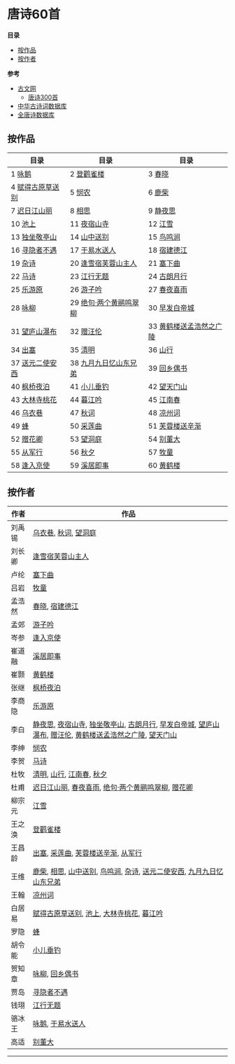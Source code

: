 # 唐诗60首


**目录**

- [按作品](#按作品)
- [按作者](#按作者)

**参考**
+ [古文网][古文网]
   - [唐诗300首][唐诗300首]
+ [中华古诗词数据库][中华古诗词数据库]
+ [全唐诗数据库][全唐诗数据库]


[古文网]:http://www.gushiwen.org/
[唐诗300首]:http://so.gushiwen.org/gushi/tangshi.aspx
[中华古诗词数据库]:https://github.com/chinese-poetry/chinese-poetry
[全唐诗数据库]:https://github.com/hxgdzyuyi/tang_poetry

## 按作品

 
| 目录 | 目录 | 目录 |
| -- | -- | -- |
| 1 [咏鹅][咏鹅] | 2 [登鹳雀楼][登鹳雀楼] | 3 [春晓][春晓] |
| 4 [赋得古原草送别][赋得古原草送别] | 5 [悯农][悯农] | 6 [鹿柴][鹿柴] |
| 7 [迟日江山丽][迟日江山丽] | 8 [相思][相思] | 9 [静夜思][静夜思] |
| 10 [池上][池上] | 11 [夜宿山寺][夜宿山寺] | 12 [江雪][江雪] |
| 13 [独坐敬亭山][独坐敬亭山] | 14 [山中送别][山中送别] | 15 [鸟鸣涧][鸟鸣涧] |
| 16 [寻隐者不遇][寻隐者不遇] | 17 [于易水送人][于易水送人] | 18 [宿建德江][宿建德江] |
| 19 [杂诗][杂诗] | 20 [逢雪宿芙蓉山主人][逢雪宿芙蓉山主人] | 21 [塞下曲][塞下曲] |
| 22 [马诗][马诗] | 23 [江行无题][江行无题] | 24 [古朗月行][古朗月行] |
| 25 [乐游原][乐游原] | 26 [游子吟][游子吟] | 27 [春夜喜雨][春夜喜雨] |
| 28 [咏柳][咏柳] | 29 [绝句·两个黄鹂鸣翠柳][绝句·两个黄鹂鸣翠柳] | 30 [早发白帝城][早发白帝城] |
| 31 [望庐山瀑布][望庐山瀑布] | 32 [赠汪伦][赠汪伦] | 33 [黄鹤楼送孟浩然之广陵][黄鹤楼送孟浩然之广陵] |
| 34 [出塞][出塞] | 35 [清明][清明] | 36 [山行][山行] |
| 37 [送元二使安西][送元二使安西] | 38 [九月九日忆山东兄弟][九月九日忆山东兄弟] | 39 [回乡偶书][回乡偶书] |
| 40 [枫桥夜泊][枫桥夜泊] | 41 [小儿垂钓][小儿垂钓] | 42 [望天门山][望天门山] |
| 43 [大林寺桃花][大林寺桃花] | 44 [暮江吟][暮江吟] | 45 [江南春][江南春] |
| 46 [乌衣巷][乌衣巷] | 47 [秋词][秋词] | 48 [凉州词][凉州词] |
| 49 [蜂][蜂] | 50 [采莲曲][采莲曲] | 51 [芙蓉楼送辛渐][芙蓉楼送辛渐] |
| 52 [赠花卿][赠花卿] | 53 [望洞庭][望洞庭] | 54 [别董大][别董大] |
| 55 [从军行][从军行] | 56 [秋夕][秋夕] | 57 [牧童][牧童] |
| 58 [逢入京使][逢入京使] | 59 [溪居即事][溪居即事] | 60 [黄鹤楼][黄鹤楼] |

## 按作者

 
| 作者 | 作品 |
| -- | -- |
| 刘禹锡 | [乌衣巷][乌衣巷], [秋词][秋词], [望洞庭][望洞庭] |
| 刘长卿 | [逢雪宿芙蓉山主人][逢雪宿芙蓉山主人] |
| 卢纶 | [塞下曲][塞下曲] |
| 吕岩 | [牧童][牧童] |
| 孟浩然 | [春晓][春晓], [宿建德江][宿建德江] |
| 孟郊 | [游子吟][游子吟] |
| 岑参 | [逢入京使][逢入京使] |
| 崔道融 | [溪居即事][溪居即事] |
| 崔颢 | [黄鹤楼][黄鹤楼] |
| 张继 | [枫桥夜泊][枫桥夜泊] |
| 李商隐 | [乐游原][乐游原] |
| 李白 | [静夜思][静夜思], [夜宿山寺][夜宿山寺], [独坐敬亭山][独坐敬亭山], [古朗月行][古朗月行], [早发白帝城][早发白帝城], [望庐山瀑布][望庐山瀑布], [赠汪伦][赠汪伦], [黄鹤楼送孟浩然之广陵][黄鹤楼送孟浩然之广陵], [望天门山][望天门山] |
| 李绅 | [悯农][悯农] |
| 李贺 | [马诗][马诗] |
| 杜牧 | [清明][清明], [山行][山行], [江南春][江南春], [秋夕][秋夕] |
| 杜甫 | [迟日江山丽][迟日江山丽], [春夜喜雨][春夜喜雨], [绝句·两个黄鹂鸣翠柳][绝句·两个黄鹂鸣翠柳], [赠花卿][赠花卿] |
| 柳宗元 | [江雪][江雪] |
| 王之涣 | [登鹳雀楼][登鹳雀楼] |
| 王昌龄 | [出塞][出塞], [采莲曲][采莲曲], [芙蓉楼送辛渐][芙蓉楼送辛渐], [从军行][从军行] |
| 王维 | [鹿柴][鹿柴], [相思][相思], [山中送别][山中送别], [鸟鸣涧][鸟鸣涧], [杂诗][杂诗], [送元二使安西][送元二使安西], [九月九日忆山东兄弟][九月九日忆山东兄弟] |
| 王翰 | [凉州词][凉州词] |
| 白居易 | [赋得古原草送别][赋得古原草送别], [池上][池上], [大林寺桃花][大林寺桃花], [暮江吟][暮江吟] |
| 罗隐 | [蜂][蜂] |
| 胡令能 | [小儿垂钓][小儿垂钓] |
| 贺知章 | [咏柳][咏柳], [回乡偶书][回乡偶书] |
| 贾岛 | [寻隐者不遇][寻隐者不遇] |
| 钱珝 | [江行无题][江行无题] |
| 骆冰王 | [咏鹅][咏鹅], [于易水送人][于易水送人] |
| 高适 | [别董大][别董大] |
 
---
 
[咏鹅]:https://baike.baidu.com/item/咏鹅
[登鹳雀楼]:https://baike.baidu.com/item/登鹳雀楼
[春晓]:https://baike.baidu.com/item/春晓
[赋得古原草送别]:https://baike.baidu.com/item/赋得古原草送别
[悯农]:https://baike.baidu.com/item/悯农
[鹿柴]:https://baike.baidu.com/item/鹿柴
[迟日江山丽]:https://baike.baidu.com/item/迟日江山丽
[相思]:https://baike.baidu.com/item/相思
[静夜思]:https://baike.baidu.com/item/静夜思
[池上]:https://baike.baidu.com/item/池上
[夜宿山寺]:https://baike.baidu.com/item/夜宿山寺
[江雪]:https://baike.baidu.com/item/江雪
[独坐敬亭山]:https://baike.baidu.com/item/独坐敬亭山
[山中送别]:https://baike.baidu.com/item/山中送别
[鸟鸣涧]:https://baike.baidu.com/item/鸟鸣涧
[寻隐者不遇]:https://baike.baidu.com/item/寻隐者不遇
[于易水送人]:https://baike.baidu.com/item/于易水送人
[宿建德江]:https://baike.baidu.com/item/宿建德江
[杂诗]:https://baike.baidu.com/item/杂诗
[逢雪宿芙蓉山主人]:https://baike.baidu.com/item/逢雪宿芙蓉山主人
[塞下曲]:https://baike.baidu.com/item/塞下曲
[马诗]:https://baike.baidu.com/item/马诗
[江行无题]:https://baike.baidu.com/item/江行无题
[古朗月行]:https://baike.baidu.com/item/古朗月行
[乐游原]:https://baike.baidu.com/item/乐游原
[游子吟]:https://baike.baidu.com/item/游子吟
[春夜喜雨]:https://baike.baidu.com/item/春夜喜雨
[咏柳]:https://baike.baidu.com/item/咏柳
[绝句·两个黄鹂鸣翠柳]:https://baike.baidu.com/item/绝句·两个黄鹂鸣翠柳
[早发白帝城]:https://baike.baidu.com/item/早发白帝城
[望庐山瀑布]:https://baike.baidu.com/item/望庐山瀑布
[赠汪伦]:https://baike.baidu.com/item/赠汪伦
[黄鹤楼送孟浩然之广陵]:https://baike.baidu.com/item/黄鹤楼送孟浩然之广陵
[出塞]:https://baike.baidu.com/item/出塞
[清明]:https://baike.baidu.com/item/清明
[山行]:https://baike.baidu.com/item/山行
[送元二使安西]:https://baike.baidu.com/item/送元二使安西
[九月九日忆山东兄弟]:https://baike.baidu.com/item/九月九日忆山东兄弟
[回乡偶书]:https://baike.baidu.com/item/回乡偶书
[枫桥夜泊]:https://baike.baidu.com/item/枫桥夜泊
[小儿垂钓]:https://baike.baidu.com/item/小儿垂钓
[望天门山]:https://baike.baidu.com/item/望天门山
[大林寺桃花]:https://baike.baidu.com/item/大林寺桃花
[暮江吟]:https://baike.baidu.com/item/暮江吟
[江南春]:https://baike.baidu.com/item/江南春
[乌衣巷]:https://baike.baidu.com/item/乌衣巷
[秋词]:https://baike.baidu.com/item/秋词
[凉州词]:https://baike.baidu.com/item/凉州词
[蜂]:https://baike.baidu.com/item/蜂
[采莲曲]:https://baike.baidu.com/item/采莲曲
[芙蓉楼送辛渐]:https://baike.baidu.com/item/芙蓉楼送辛渐
[赠花卿]:https://baike.baidu.com/item/赠花卿
[望洞庭]:https://baike.baidu.com/item/望洞庭
[别董大]:https://baike.baidu.com/item/别董大
[从军行]:https://baike.baidu.com/item/从军行
[秋夕]:https://baike.baidu.com/item/秋夕
[牧童]:https://baike.baidu.com/item/牧童
[逢入京使]:https://baike.baidu.com/item/逢入京使
[溪居即事]:https://baike.baidu.com/item/溪居即事
[黄鹤楼]:https://baike.baidu.com/item/黄鹤楼











